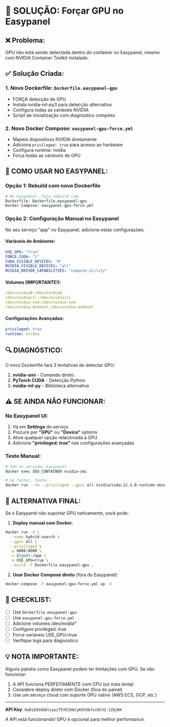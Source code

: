 # 🔧 SOLUÇÃO: Forçar GPU no Easypanel

## ❌ Problema:
GPU não está sendo detectada dentro do container no Easypanel, mesmo com NVIDIA Container Toolkit instalado.

## ✅ Solução Criada:

### 1. **Novo Dockerfile**: `Dockerfile.easypanel-gpu`
- FORÇA detecção de GPU
- Instala nvidia-ml-py3 para detecção alternativa
- Configura todas as variáveis NVIDIA
- Script de inicialização com diagnóstico completo

### 2. **Novo Docker Compose**: `easypanel-gpu-force.yml`
- Mapeia dispositivos NVIDIA diretamente
- Adiciona `privileged: true` para acesso ao hardware
- Configura runtime: nvidia
- Força todas as variáveis de GPU

## 🚀 COMO USAR NO EASYPANEL:

### Opção 1: Rebuild com novo Dockerfile
```bash
# No Easypanel, faça rebuild com:
Dockerfile: Dockerfile.easypanel-gpu
Docker Compose: easypanel-gpu-force.yml
```

### Opção 2: Configuração Manual no Easypanel

No seu serviço "app" no Easypanel, adicione estas configurações:

#### Variáveis de Ambiente:
```yaml
USE_GPU: "true"
FORCE_CUDA: "1"
CUDA_VISIBLE_DEVICES: "0"
NVIDIA_VISIBLE_DEVICES: "all"
NVIDIA_DRIVER_CAPABILITIES: "compute,utility"
```

#### Volumes (IMPORTANTE!):
```yaml
/dev/nvidia0:/dev/nvidia0
/dev/nvidiactl:/dev/nvidiactl
/dev/nvidia-uvm:/dev/nvidia-uvm
/dev/nvidia-modeset:/dev/nvidia-modeset
```

#### Configurações Avançadas:
```yaml
privileged: true
runtime: nvidia
```

## 🔍 DIAGNÓSTICO:

O novo Dockerfile fará 3 tentativas de detectar GPU:
1. **nvidia-smi** - Comando direto
2. **PyTorch CUDA** - Detecção Python
3. **nvidia-ml-py** - Biblioteca alternativa

## ⚠️ SE AINDA NÃO FUNCIONAR:

### No Easypanel UI:
1. Vá em **Settings** do serviço
2. Procure por **"GPU"** ou **"Device"** options
3. Ative qualquer opção relacionada a GPU
4. Adicione **"privileged: true"** nas configurações avançadas

### Teste Manual:
```bash
# SSH no servidor Easypanel
docker exec SEU_CONTAINER nvidia-smi

# Se falhar, tente:
docker run --rm --privileged --gpus all nvidia/cuda:12.1.0-runtime-ubuntu22.04 nvidia-smi
```

## 📝 ALTERNATIVA FINAL:

Se o Easypanel não suportar GPU nativamente, você pode:

1. **Deploy manual com Docker**:
```bash
docker run -d \
  --name hybrid-search \
  --gpus all \
  --privileged \
  -p 8000:8000 \
  -v $(pwd):/app \
  -e USE_GPU=true \
  --build -f Dockerfile.easypanel-gpu .
```

2. **Usar Docker Compose direto** (fora do Easypanel):
```bash
docker-compose -f easypanel-gpu-force.yml up -d
```

## 🎯 CHECKLIST:

- [ ] Use `Dockerfile.easypanel-gpu`
- [ ] Use `easypanel-gpu-force.yml`
- [ ] Adicione volumes /dev/nvidia*
- [ ] Configure privileged: true
- [ ] Force variáveis USE_GPU=true
- [ ] Verifique logs para diagnóstico

## 💡 NOTA IMPORTANTE:

Alguns painéis como Easypanel podem ter limitações com GPU. Se não funcionar:
1. A API funciona PERFEITAMENTE com CPU (só mais lenta)
2. Considere deploy direto com Docker (fora do painel)
3. Use um serviço cloud com suporte GPU nativo (AWS ECS, GCP, etc.)

---

**API Key**: `Gw9iEdSGbAlsyoiT5YEJUbCy6O33bfxs9CV2-iZQjN4`

A API está funcionando! GPU é opcional para melhor performance.